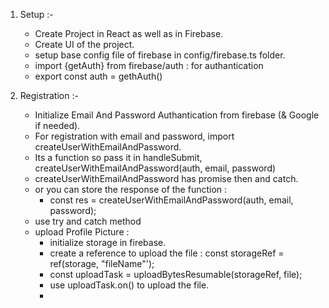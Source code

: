 1. Setup :-

   - Create Project in React as well as in Firebase.
   - Create UI of the project.
   - setup base config file of firebase in config/firebase.ts folder.
   - import {getAuth} from firebase/auth : for authantication
   - export const auth = gethAuth()

2. Registration :-
   - Initialize Email And Password Authantication from firebase (& Google if needed).
   - For registration with email and password, import createUserWithEmailAndPassword.
   - Its a function so pass it in handleSubmit, createUserWithEmailAndPassword(auth, email, password)
   - createUserWithEmailAndPassword has promise then and catch.
   - or you can store the response of the function :
     - const res = createUserWithEmailAndPassword(auth, email, password);
   - use try and catch method
   - upload Profile Picture :
     - initialize storage in firebase.
     - create a reference to upload the file : const storageRef = ref(storage, "fileName"');
     - const uploadTask = uploadBytesResumable(storageRef, file);
     - use uploadTask.on() to upload the file.
     -
